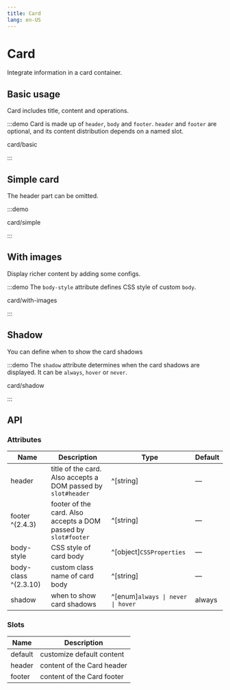 ```yaml
---
title: Card
lang: en-US
---
```


# Card

Integrate information in a card container.

## Basic usage

Card includes title, content and operations.

:::demo Card is made up of `header`, `body` and `footer`. `header` and `footer` are optional, and its content distribution depends on a named slot.

card/basic

:::

## Simple card

The header part can be omitted.

:::demo

card/simple

:::

## With images

Display richer content by adding some configs.

:::demo The `body-style` attribute defines CSS style of custom `body`.

card/with-images

:::

## Shadow

You can define when to show the card shadows

:::demo The `shadow` attribute determines when the card shadows are displayed. It can be `always`, `hover` or `never`.

card/shadow

:::

## API

### Attributes

| Name                 | Description                                                    | Type                              | Default |
| -------------------- | -------------------------------------------------------------- | --------------------------------- | ------- |
| header               | title of the card. Also accepts a DOM passed by `slot#header`  | ^[string]                         | —       |
| footer ^(2.4.3)      | footer of the card. Also accepts a DOM passed by `slot#footer` | ^[string]                         | —       |
| body-style           | CSS style of card body                                         | ^[object]`CSSProperties`          | —       |
| body-class ^(2.3.10) | custom class name of card body                                 | ^[string]                         | —       |
| shadow               | when to show card shadows                                      | ^[enum]`always \| never \| hover` | always  |

### Slots

| Name    | Description                |
| ------- | -------------------------- |
| default | customize default content  |
| header  | content of the Card header |
| footer  | content of the Card footer |
